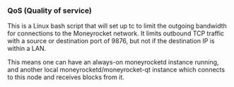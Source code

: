### QoS (Quality of service) ###

This is a Linux bash script that will set up tc to limit the outgoing bandwidth for connections to the Moneyrocket network. It limits outbound TCP traffic with a source or destination port of 9876, but not if the destination IP is within a LAN.

This means one can have an always-on moneyrocketd instance running, and another local moneyrocketd/moneyrocket-qt instance which connects to this node and receives blocks from it.

